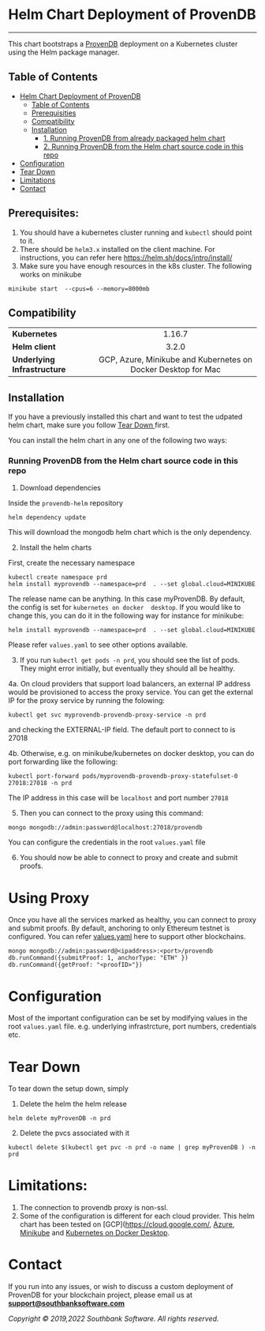 # Helm Chart Deployment of ProvenDB
---
This chart bootstraps a [ProvenDB](https://provendb.com) deployment on a Kubernetes cluster using the Helm package manager.


## Table of Contents
- [Helm Chart Deployment of ProvenDB](#helm-chart-deployment-of-provendb)
  - [Table of Contents](#table-of-contents)
  - [Prerequisities](#prerequisites)
  - [Compatibility](#compatibility)  
  - [Installation](#installation)
    - [1. Running ProvenDB from already packaged helm chart](#i-running-provendb-from-the-packaged-helm-chart)
    - [2. Running ProvenDB from the Helm chart source code in this repo](#ii-running-provendb-from-the-helm-chart-source-code-in-this-repo)
- [Configuration](#configuration)
- [Tear Down](#tear-down)
- [Limitations](#limitations)
- [Contact](#contact)

## Prerequisites:

1. You should have a kubernetes cluster running and `kubectl` should point to it.
2. There should be `helm3.x` installed on the client machine. For instructions, you can refer here https://helm.sh/docs/intro/install/
4. Make sure you have enough resources in the k8s cluster. The following works on minikube
```
minikube start  --cpus=6 --memory=8000mb
```

## Compatibility

|                       |                                                         |
| ----------------------- | :------------------------------------------------------------------: |
| **Kubernetes**      | 1.16.7 |
| **Helm client**      |           3.2.0            |
| **Underlying Infrastructure** |             GCP, Azure, Minikube and Kubernetes on Docker Desktop for Mac              |

## Installation 

If you have a previously installed this chart and want to test the udpated helm chart, make sure you follow [Tear Down ](#tear-down) first.

You can install the helm chart in any one of the following two ways:



### Running ProvenDB from the Helm chart source code in this repo

1. Download dependencies

Inside the `provendb-helm` repository
```
helm dependency update
```
This will download the mongodb helm chart which is the only dependency.

2. Install the helm charts

First, create the necessary namespace
```
kubectl create namespace prd
helm install myprovendb --namespace=prd  . --set global.cloud=MINIKUBE
```
The release name can be anything. In this case myProvenDB.
By default, the config is set for `kubernetes on docker  desktop`. If you would like to change this, you can do it in the following way for instance for minikube:
```
helm install myprovendb --namespace=prd  . --set global.cloud=MINIKUBE
```
Please refer `values.yaml` to see other options available.

3. If you run `kubectl get pods -n prd`, you should see the list of pods. They might error initially, but eventually they should all be healthy.

4a. On cloud providers that support load balancers, an external IP address would be provisioned to access the proxy service. You can get the external IP for the proxy service by running the folowing:
```
kubectl get svc myprovendb-provendb-proxy-service -n prd
```
and checking the EXTERNAL-IP field. The default port to connect to is 27018

4b. Otherwise, e.g. on minikube/kubernetes on docker desktop, you can do port forwarding like the following:
```
kubectl port-forward pods/myprovendb-provendb-proxy-statefulset-0 27018:27018 -n prd
```
The IP address in this case will be `localhost` and port number `27018`

5. Then you can connect to the proxy using this command:
```
mongo mongodb://admin:password@localhost:27018/provendb
```
You can configure the credentials in the root `values.yaml` file

6. You should now be able to connect to proxy and create and submit proofs.

# Using Proxy

Once you have all the services marked as healthy, you can connect to proxy and submit proofs. By default, anchoring to only Ethereum testnet is configured. You can refer [values.yaml](values.yaml) here to support other blockchains.

```
mongo mongodb://admin:password@<ipaddress>:<port>/provendb
db.runCommand({submitProof: 1, anchorType: "ETH" })
db.runCommand({getProof: "<proofID>"})
```

# Configuration

Most of the important configuration can be set by modifying values in the root `values.yaml` file. e.g. underlying infrastrcture, port numbers, credentials etc.

# Tear Down

To tear down the setup down, simply
1. Delete the helm the helm release
```
helm delete myProvenDB -n prd
```
2. Delete the pvcs associated with it
```
kubectl delete $(kubectl get pvc -n prd -o name | grep myProvenDB ) -n prd
```


# Limitations:

1. The connection to provendb proxy is non-ssl.
2. Some of the configuration is different for each cloud provider. This helm chart has been tested on [GCP](https://cloud.google.com/, [Azure](https://azure.microsoft.com/en-au/), [Minikube](https://kubernetes.io/docs/setup/learning-environment/minikube/) and [Kubernetes on Docker Desktop](https://www.docker.com/blog/kubernetes-is-now-available-in-docker-desktop-stable-channel/).

# Contact

If you run into any issues, or wish to discuss a custom deployment of ProvenDB for your blockchain project, please email us at **support@southbanksoftware.com**

_Copyright © 2019,2022 Southbank Software. All rights reserved._
